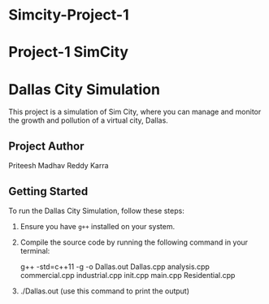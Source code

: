 # Simcity-Project-1
# Project-1 SimCity
# Dallas City Simulation

This project is a simulation of Sim City, where you can manage and monitor the growth and pollution of a virtual city, Dallas.

## Project Author

Priteesh Madhav Reddy Karra

## Getting Started

To run the Dallas City Simulation, follow these steps:

1. Ensure you have `g++` installed on your system.

2. Compile the source code by running the following command in your terminal:
   
   g++ -std=c++11 -g -o Dallas.out Dallas.cpp analysis.cpp commercial.cpp industrial.cpp init.cpp main.cpp Residential.cpp

3.  ./Dallas.out (use this command to print the output) 

